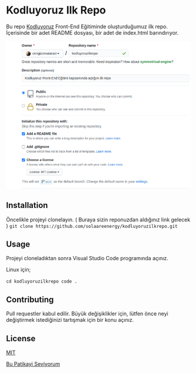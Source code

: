 # Kodluyoruz Ilk Repo

Bu repo [Kodluyoruz](https://www.kodluyoruz.org) Front-End Eğitiminde oluşturduğumuz ilk repo. İçerisinde bir adet README dosyası, bir adet de index.html barındırıyor.

![](https://github.com/Kodluyoruz/taskforce/blob/main/git/odev1/figures/github.png)

## Installation

Öncelikle projeyi clonelayın. ( Buraya sizin reponuzdan aldığınız link gelecek )
`git clone https://github.com/solaareenergy/kodluyoruzilkrepo.git`

## Usage

Projeyi cloneladıktan sonra Visual Studio Code programında açınız.

Linux için;

```cd kodluyoruzilkrepo code .```

## Contributing

Pull requestler kabul edilir. Büyük değişiklikler için, lütfen önce neyi değiştirmek istediğinizi tartışmak için bir konu açınız.

## License

[MIT](https://choosealicense.com/licenses/mit/)

[Bu Patikayi Seviyorum](https://www.patika.dev/tr)